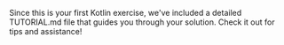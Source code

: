 Since this is your first Kotlin exercise, we've included a detailed TUTORIAL.md
file that guides you through your solution. Check it out for tips and
assistance!

